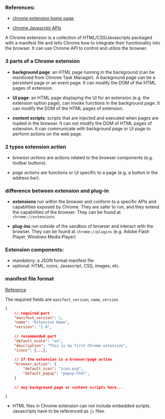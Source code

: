 ### References:

* [chrome extension home page](https://developer.chrome.com/extensions)

* [chrome Javascript APIs](https://developer.chrome.com/extensions/api_index)

A Chrome extension is a collection of HTML/CSS/Javascripts packaged with a manifest file and tells Chrome how to integrate their functionality into the browser. It can use Chrome API to control and utilize the browser. 


### 3 parts of a Chrome extension

* **background page**: an HTML page running in the background (can be monitored from Chrome Task Manager). A background page can be a persistent page or an event page. It can modify the DOM of the HTML pages of extension. 

* **UI page**: an HTML page displaying the UI for an extension (e.g. the extension option page), can invoke functions in the background page. It can modify the DOM of the HTML pages of extension. 

* **content scripts**: scripts that are injected and executed when pages are loaded in the browser. It can not modify the DOM of HTML pages of extension. It can communicate with background page or UI page to perform actions on the web page. 


### 2 types extension action

* *browser actions* are actions related to the browser components (e.g. toolbar buttons). 

* *page actions* are functions or UI specific to a page (e.g. a button in the address bar). 


### difference between extension and plug-in

* **extensions** run within the browser and conform to a specific APIs and capabilities exposed by Chrome. They are safer to run, and they extend the capabilities of the browser. They can be found at `chrome://extensions`

* **plug-ins** run outside of the sandbox of browser and interact with the browser. They can be found at `chrome://plugins` (e.g. Adobe Flash Player, Windows Media Player)


### Extension components:

* mandatory: a JSON format manifest file
* optional: HTML, icons, Javascript, CSS, images, etc.

### manifest file format

[Reference](https://developer.chrome.com/extensions/manifest)

The required fields are `manifest_version`, `name`, `version`. 

```json
{
    // required part
    "manifest_version": 2,
    "name": "Extension Name", 
    "version": "1.0",
    
    // recommended part
    "default_ocale": "en",
    "description": "This is my first Chrome extension", 
    "icons": {...}, 
    
    // if the extension is a browser/page action
    "browser_action": {
    	"default_icon": "icon.png", 
    	"default_popup": "popup.html",
    }
    
    // any background page or content scripts here...

}
```

* HTML files in Chrome extension can not include embedded scripts. Javascripts have to be referenced as `js` files. 










